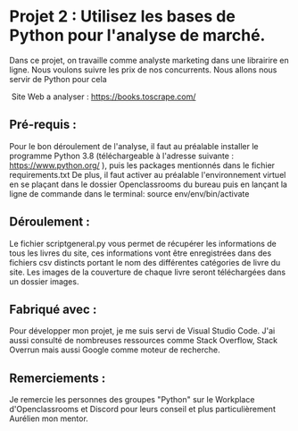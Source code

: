 # Projet 2 : Utilisez les bases de Python pour l'analyse de marché.

Dans ce projet, on travaille comme analyste marketing dans une librairire en ligne. Nous voulons suivre les prix de nos concurrents. Nous allons nous servir de Python pour cela

​		Site Web a analyser : https://books.toscrape.com/



## Pré-requis :



Pour le bon déroulement de l'analyse, il faut au préalable installer le programme Python 3.8 (téléchargeable à l'adresse suivante : https://www.python.org/ ), puis les packages mentionnés dans le  fichier requirements.txt
De plus, il faut activer au préalable l'environnement virtuel en se plaçant dans le dossier Openclassrooms du bureau puis en lançant la ligne de commande dans le terminal: source env/env/bin/activate

## Déroulement :



Le fichier scriptgeneral.py vous permet de récupérer les informations de tous les livres du site, ces informations vont être enregistrées dans des fichiers csv distincts portant le nom des différentes catégories de livre du site. Les images de la couverture de chaque livre seront téléchargées dans un dossier images.



## Fabriqué avec :



Pour développer mon projet, je me suis servi de Visual Studio Code. J'ai aussi consulté de nombreuses ressources comme Stack Overflow, Stack Overrun mais aussi Google comme moteur de recherche.



## Remerciements :



Je remercie les personnes des groupes "Python" sur le Workplace d'Openclassrooms et Discord pour leurs conseil et plus particulièrement Aurélien mon mentor.